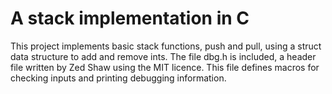 # A stack implementation in C

This project implements basic stack functions, push and pull,
using a struct data structure to add and remove ints.
The file dbg.h is included, a header file written by Zed Shaw using
the MIT licence. This file defines macros for checking inputs
and printing debugging information.
